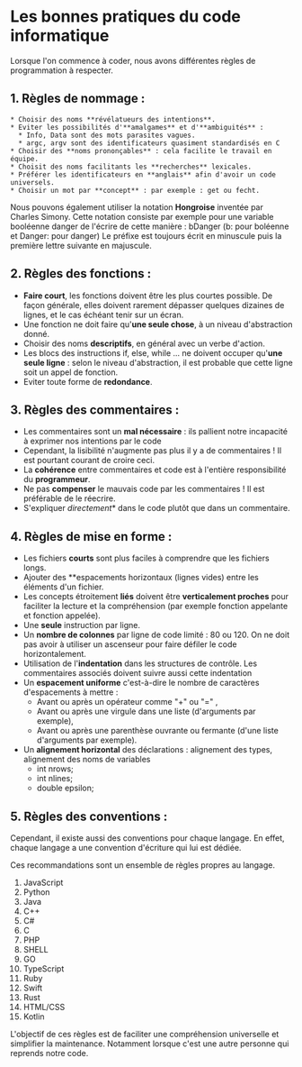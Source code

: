 # Les bonnes pratiques du code informatique

Lorsque l'on commence à coder, nous avons différentes règles de programmation à respecter. 

## 1. Règles de nommage :
    * Choisir des noms **révélatueurs des intentions**.
    * Eviter les possibilités d'**amalgames** et d'**ambiguités** :
      * Info, Data sont des mots parasites vagues.
      * argc, argv sont des identificateurs quasiment standardisés en C
    * Choisir des **noms prononçables** : cela facilite le travail en équipe.
    * Choisit des noms facilitants les **recherches** lexicales.
    * Préférer les identificateurs en **anglais** afin d'avoir un code universels.
    * Choisir un mot par **concept** : par exemple : get ou fecht.

Nous pouvons également utiliser la notation **Hongroise** inventée par Charles Simony. Cette notation consiste par exemple pour une variable booléenne danger de l'écrire de cette manière : bDanger (b: pour boléenne et Danger: pour danger)
Le préfixe est toujours écrit en minuscule puis la première lettre suivante en majuscule.

## 2. Règles des fonctions :
  * **Faire court**, les fonctions doivent être les plus courtes possible. De façon générale, elles doivent rarement dépasser quelques dizaines de lignes, et le cas échéant tenir sur un écran.
  * Une fonction ne doit faire qu'**une seule chose**, à un niveau d'abstraction donné.
  * Choisir des noms **descriptifs**, en général avec un verbe d'action.
  * Les blocs des instructions if, else, while ... ne doivent occuper qu'**une seule ligne** : selon le niveau d'abstraction, il est probable que cette ligne soit un appel de fonction. 
  * Eviter toute forme de **redondance**.

## 3. Règles des commentaires :
  * Les commentaires sont un **mal nécessaire** : ils pallient notre incapacité à exprimer nos intentions par le code
  * Cependant, la lisibilité n'augmente pas plus il y a de commentaires ! Il est pourtant courant de croire ceci.
  * La **cohérence** entre commentaires et code est à l'entière responsibilité du **programmeur**.
  * Ne pas **compenser** le mauvais code par les commentaires ! Il est préférable de le réecrire.
  * S'expliquer *directement** dans le code plutôt que dans un commentaire.

## 4. Règles de mise en forme :
  * Les fichiers **courts** sont plus faciles à comprendre que les fichiers longs.
  * Ajouter des **espacements horizontaux (lignes vides) entre les éléments d'un fichier.
  * Les concepts étroitement **liés** doivent être **verticalement proches** pour faciliter la lecture et la compréhension (par exemple fonction appelante et fonction appelée).
  * Une **seule** instruction par ligne.
  * Un **nombre de colonnes** par ligne de code limité : 80 ou 120. On ne doit pas avoir à utiliser un ascenseur pour faire défiler le code horizontalement.
  * Utilisation de l'**indentation** dans les structures de contrôle. Les commentaires associés doivent suivre aussi cette indentation
  * Un **espacement uniforme** c'est-à-dire le nombre de caractères d'espacements à mettre :
    * Avant ou après un opérateur comme "+" ou "=" ,
    * Avant ou après une virgule dans une liste (d'arguments par exemple),
    * Avant ou après une parenthèse ouvrante ou fermante (d'une liste d'arguments par exemple).
  * Un **alignement horizontal** des déclarations : alignement des types, alignement des noms de variables
    * int	nrows;
    * int	nlines;
    * double	epsilon;

## 5. Règles des conventions :

Cependant, il existe aussi des conventions pour chaque langage. En effet, chaque langage a une convention d'écriture qui lui est dédiée. 

Ces recommandations sont un ensemble de règles propres au langage.

1. JavaScript
2. Python
3. Java
4. C++
5. C#
6. C
7. PHP
8. SHELL
9. GO
10. TypeScript
11. Ruby
12. Swift
13. Rust
14. HTML/CSS
15. Kotlin

L'objectif de ces règles est de faciliter une compréhension universelle et simplifier la maintenance. Notamment lorsque c'est une autre personne qui reprends notre code.

